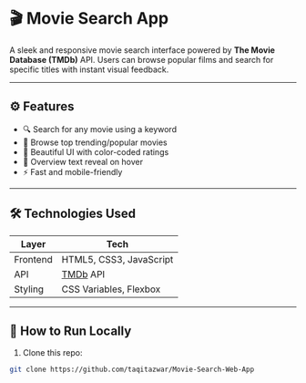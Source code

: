 # 🎬 Movie Search App

A sleek and responsive movie search interface powered by **The Movie Database (TMDb)** API. Users can browse popular films and search for specific titles with instant visual feedback.

---


## ⚙️ Features

- 🔍 Search for any movie using a keyword
- 🌟 Browse top trending/popular movies
- 🎨 Beautiful UI with color-coded ratings
- 🧾 Overview text reveal on hover
- ⚡ Fast and mobile-friendly

---

## 🛠️ Technologies Used

| Layer       | Tech                     |
|-------------|--------------------------|
| Frontend    | HTML5, CSS3, JavaScript  |
| API         | [TMDb](https://www.themoviedb.org/) API  
| Styling     | CSS Variables, Flexbox   |

---

## 🚀 How to Run Locally

1. Clone this repo:
```bash
git clone https://github.com/taqitazwar/Movie-Search-Web-App
